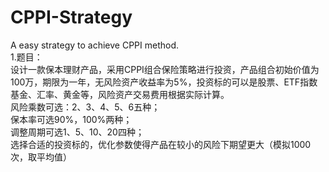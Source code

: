 # CPPI-Strategy
A easy strategy to achieve CPPI method.   
1.题目：   
设计一款保本理财产品，采用CPPI组合保险策略进行投资，产品组合初始价值为100万，期限为一年，无风险资产收益率为5%，投资标的可以是股票、ETF指数基金、汇率、黄金等，风险资产交易费用根据实际计算。   
风险乘数可选：2、3、4、5、6五种；   
保本率可选90%，100%两种；   
调整周期可选1、5、10、20四种；   
选择合适的投资标的，优化参数使得产品在较小的风险下期望更大（模拟1000次，取平均值）
